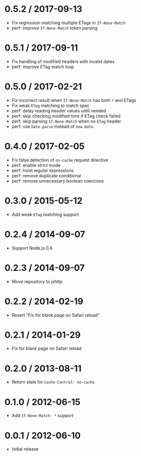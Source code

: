 0.5.2 / 2017-09-13  
==================  
  
  * Fix regression matching multiple ETags in `If-None-Match`  
  * perf: improve `If-None-Match` token parsing  
  
0.5.1 / 2017-09-11  
==================  
  
  * Fix handling of modified headers with invalid dates  
  * perf: improve ETag match loop  
  
0.5.0 / 2017-02-21  
==================  
  
  * Fix incorrect result when `If-None-Match` has both `*` and ETags  
  * Fix weak `ETag` matching to match spec  
  * perf: delay reading header values until needed  
  * perf: skip checking modified time if ETag check failed  
  * perf: skip parsing `If-None-Match` when no `ETag` header  
  * perf: use `Date.parse` instead of `new Date`  
  
0.4.0 / 2017-02-05  
==================  
  
  * Fix false detection of `no-cache` request directive  
  * perf: enable strict mode  
  * perf: hoist regular expressions  
  * perf: remove duplicate conditional  
  * perf: remove unnecessary boolean coercions  
  
0.3.0 / 2015-05-12  
==================  
  
  * Add weak `ETag` matching support  
  
0.2.4 / 2014-09-07  
==================  
  
  * Support Node.js 0.6  
  
0.2.3 / 2014-09-07  
==================  
  
  * Move repository to jshttp  
  
0.2.2 / 2014-02-19  
==================  
  
  * Revert "Fix for blank page on Safari reload"  
  
0.2.1 / 2014-01-29  
==================  
  
  * Fix for blank page on Safari reload  
  
0.2.0 / 2013-08-11  
==================  
  
  * Return stale for `Cache-Control: no-cache`  
  
0.1.0 / 2012-06-15  
==================  
  
  * Add `If-None-Match: *` support  
  
0.0.1 / 2012-06-10  
==================  
  
  * Initial release  
